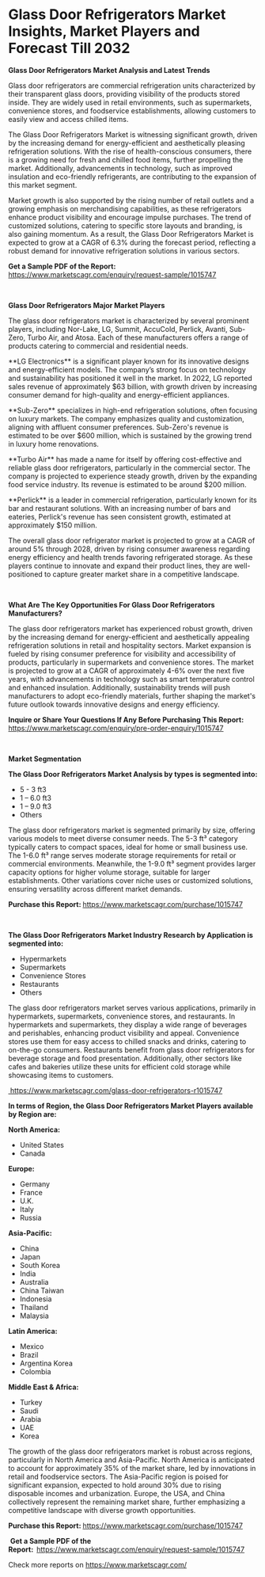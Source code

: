 <p><h1>Glass Door Refrigerators Market Insights, Market Players and Forecast Till 2032</h1></p><p><strong>Glass Door Refrigerators Market Analysis and Latest Trends</strong></p>
<p><p>Glass door refrigerators are commercial refrigeration units characterized by their transparent glass doors, providing visibility of the products stored inside. They are widely used in retail environments, such as supermarkets, convenience stores, and foodservice establishments, allowing customers to easily view and access chilled items.</p><p>The Glass Door Refrigerators Market is witnessing significant growth, driven by the increasing demand for energy-efficient and aesthetically pleasing refrigeration solutions. With the rise of health-conscious consumers, there is a growing need for fresh and chilled food items, further propelling the market. Additionally, advancements in technology, such as improved insulation and eco-friendly refrigerants, are contributing to the expansion of this market segment.</p><p>Market growth is also supported by the rising number of retail outlets and a growing emphasis on merchandising capabilities, as these refrigerators enhance product visibility and encourage impulse purchases. The trend of customized solutions, catering to specific store layouts and branding, is also gaining momentum. As a result, the Glass Door Refrigerators Market is expected to grow at a CAGR of 6.3% during the forecast period, reflecting a robust demand for innovative refrigeration solutions in various sectors.</p></p>
<p><strong>Get a Sample PDF of the Report:&nbsp;</strong> <a href="https://www.marketscagr.com/enquiry/request-sample/1015747?utm_campaign=2041&utm_medium=2&utm_source=Github&utm_content=ia&utm_term=05022025&utm_id=glass-door-refrigerators">https://www.marketscagr.com/enquiry/request-sample/1015747</a></p>
<p>&nbsp;</p>
<p><strong>Glass Door Refrigerators Major Market Players</strong></p>
<p><p>The glass door refrigerators market is characterized by several prominent players, including Nor-Lake, LG, Summit, AccuCold, Perlick, Avanti, Sub-Zero, Turbo Air, and Atosa. Each of these manufacturers offers a range of products catering to commercial and residential needs.</p><p>**LG Electronics** is a significant player known for its innovative designs and energy-efficient models. The company’s strong focus on technology and sustainability has positioned it well in the market. In 2022, LG reported sales revenue of approximately $63 billion, with growth driven by increasing consumer demand for high-quality and energy-efficient appliances.</p><p>**Sub-Zero** specializes in high-end refrigeration solutions, often focusing on luxury markets. The company emphasizes quality and customization, aligning with affluent consumer preferences. Sub-Zero's revenue is estimated to be over $600 million, which is sustained by the growing trend in luxury home renovations.</p><p>**Turbo Air** has made a name for itself by offering cost-effective and reliable glass door refrigerators, particularly in the commercial sector. The company is projected to experience steady growth, driven by the expanding food service industry. Its revenue is estimated to be around $200 million.</p><p>**Perlick** is a leader in commercial refrigeration, particularly known for its bar and restaurant solutions. With an increasing number of bars and eateries, Perlick's revenue has seen consistent growth, estimated at approximately $150 million.</p><p>The overall glass door refrigerator market is projected to grow at a CAGR of around 5% through 2028, driven by rising consumer awareness regarding energy efficiency and health trends favoring refrigerated storage. As these players continue to innovate and expand their product lines, they are well-positioned to capture greater market share in a competitive landscape.</p></p>
<p>&nbsp;</p>
<p><strong>What Are The Key Opportunities For Glass Door Refrigerators Manufacturers?</strong></p>
<p><p>The glass door refrigerators market has experienced robust growth, driven by the increasing demand for energy-efficient and aesthetically appealing refrigeration solutions in retail and hospitality sectors. Market expansion is fueled by rising consumer preference for visibility and accessibility of products, particularly in supermarkets and convenience stores. The market is projected to grow at a CAGR of approximately 4-6% over the next five years, with advancements in technology such as smart temperature control and enhanced insulation. Additionally, sustainability trends will push manufacturers to adopt eco-friendly materials, further shaping the market's future outlook towards innovative designs and energy efficiency.</p></p>
<p><strong>Inquire or Share Your Questions If Any Before Purchasing This Report:</strong> <a href="https://www.marketscagr.com/enquiry/pre-order-enquiry/1015747?utm_campaign=2041&utm_medium=2&utm_source=Github&utm_content=ia&utm_term=05022025&utm_id=glass-door-refrigerators">https://www.marketscagr.com/enquiry/pre-order-enquiry/1015747</a></p>
<p>&nbsp;</p>
<p><strong>Market Segmentation</strong></p>
<p><strong>The Glass Door Refrigerators Market Analysis by types is segmented into:</strong></p>
<p><ul><li>5 - 3 ft3</li><li>1 – 6.0 ft3</li><li>1 – 9.0 ft3</li><li>Others</li></ul></p>
<p><p>The glass door refrigerators market is segmented primarily by size, offering various models to meet diverse consumer needs. The 5-3 ft³ category typically caters to compact spaces, ideal for home or small business use. The 1-6.0 ft³ range serves moderate storage requirements for retail or commercial environments. Meanwhile, the 1-9.0 ft³ segment provides larger capacity options for higher volume storage, suitable for larger establishments. Other variations cover niche uses or customized solutions, ensuring versatility across different market demands.</p></p>
<p><strong>Purchase this Report:&nbsp;</strong><a href="https://www.marketscagr.com/purchase/1015747?utm_campaign=2041&utm_medium=2&utm_source=Github&utm_content=ia&utm_term=05022025&utm_id=glass-door-refrigerators">https://www.marketscagr.com/purchase/1015747</a></p>
<p>&nbsp;</p>
<p><strong>The Glass Door Refrigerators Market Industry Research by Application is segmented into:</strong></p>
<p><ul><li>Hypermarkets</li><li>Supermarkets</li><li>Convenience Stores</li><li>Restaurants</li><li>Others</li></ul></p>
<p><p>The glass door refrigerators market serves various applications, primarily in hypermarkets, supermarkets, convenience stores, and restaurants. In hypermarkets and supermarkets, they display a wide range of beverages and perishables, enhancing product visibility and appeal. Convenience stores use them for easy access to chilled snacks and drinks, catering to on-the-go consumers. Restaurants benefit from glass door refrigerators for beverage storage and food presentation. Additionally, other sectors like cafes and bakeries utilize these units for efficient cold storage while showcasing items to customers.</p></p>
<p><a href="https://www.marketscagr.com/glass-door-refrigerators-r1015747?utm_campaign=2041&utm_medium=2&utm_source=Github&utm_content=ia&utm_term=05022025&utm_id=glass-door-refrigerators">&nbsp;https://www.marketscagr.com/glass-door-refrigerators-r1015747</a></p>
<p><strong>In terms of Region, the Glass Door Refrigerators Market Players available by Region are:</strong></p>
<p>
    <p> <strong> North America: </strong>
        <ul>
            <li>United States</li>
            <li>Canada</li>
        </ul>
        </p> 
    <p> <strong> Europe: </strong>
        <ul>
            <li>Germany</li>
            <li>France</li>
            <li>U.K.</li>
            <li>Italy</li>
            <li>Russia</li>
        </ul>
        </p> 
    <p> <strong> Asia-Pacific: </strong>
        <ul>
            <li>China</li>
            <li>Japan</li>
            <li>South Korea</li>
            <li>India</li>
            <li>Australia</li>
            <li>China Taiwan</li>
            <li>Indonesia</li>
            <li>Thailand</li>
            <li>Malaysia</li>
        </ul>
        </p> 
    <p> <strong> Latin America: </strong>
        <ul>
            <li>Mexico</li>
            <li>Brazil</li>
            <li>Argentina Korea</li>
            <li>Colombia</li>
        </ul>
        </p> 
    <p> <strong> Middle East & Africa: </strong>
        <ul>
            <li>Turkey</li>
            <li>Saudi</li>
            <li>Arabia</li>
            <li>UAE</li>
            <li>Korea</li>
        </ul>
    </p>
    </p>
<p><p>The growth of the glass door refrigerators market is robust across regions, particularly in North America and Asia-Pacific. North America is anticipated to account for approximately 35% of the market share, led by innovations in retail and foodservice sectors. The Asia-Pacific region is poised for significant expansion, expected to hold around 30% due to rising disposable incomes and urbanization. Europe, the USA, and China collectively represent the remaining market share, further emphasizing a competitive landscape with diverse growth opportunities.</p></p>
<p><strong>Purchase this Report: </strong><a href="https://www.marketscagr.com/purchase/1015747?utm_campaign=2041&utm_medium=2&utm_source=Github&utm_content=ia&utm_term=05022025&utm_id=glass-door-refrigerators">https://www.marketscagr.com/purchase/1015747</a></p>
<p>&nbsp;<strong>Get a Sample PDF of the Report:&nbsp;&nbsp;</strong><a href="https://www.marketscagr.com/enquiry/request-sample/1015747?utm_campaign=2041&utm_medium=2&utm_source=Github&utm_content=ia&utm_term=05022025&utm_id=glass-door-refrigerators">https://www.marketscagr.com/enquiry/request-sample/1015747</a></p>
<p><strong></strong></p>
<p>Check more reports on <a href="https://www.marketscagr.com/?utm_campaign=2041&utm_medium=2&utm_source=Github&utm_content=ia&utm_term=05022025&utm_id=glass-door-refrigerators">https://www.marketscagr.com/</a></p>